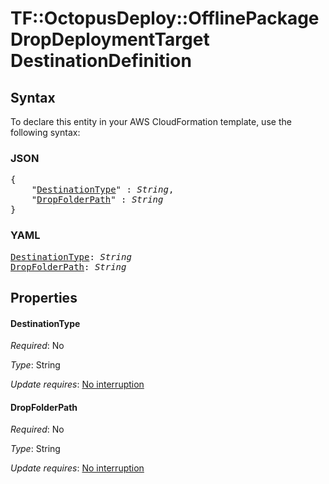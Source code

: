 # TF::OctopusDeploy::OfflinePackageDropDeploymentTarget DestinationDefinition

## Syntax

To declare this entity in your AWS CloudFormation template, use the following syntax:

### JSON

<pre>
{
    "<a href="#destinationtype" title="DestinationType">DestinationType</a>" : <i>String</i>,
    "<a href="#dropfolderpath" title="DropFolderPath">DropFolderPath</a>" : <i>String</i>
}
</pre>

### YAML

<pre>
<a href="#destinationtype" title="DestinationType">DestinationType</a>: <i>String</i>
<a href="#dropfolderpath" title="DropFolderPath">DropFolderPath</a>: <i>String</i>
</pre>

## Properties

#### DestinationType

_Required_: No

_Type_: String

_Update requires_: [No interruption](https://docs.aws.amazon.com/AWSCloudFormation/latest/UserGuide/using-cfn-updating-stacks-update-behaviors.html#update-no-interrupt)

#### DropFolderPath

_Required_: No

_Type_: String

_Update requires_: [No interruption](https://docs.aws.amazon.com/AWSCloudFormation/latest/UserGuide/using-cfn-updating-stacks-update-behaviors.html#update-no-interrupt)


